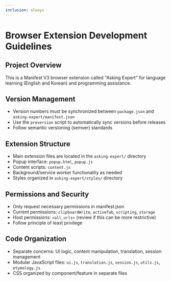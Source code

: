 ```yaml
---
inclusion: always
---
```


# Browser Extension Development Guidelines

## Project Overview
This is a Manifest V3 browser extension called "Asking Expert" for language learning (English and Korean) and programming assistance.

## Version Management
- Version numbers must be synchronized between `package.json` and `asking-expert/manifest.json`
- Use the `preversion` script to automatically sync versions before releases
- Follow semantic versioning (semver) standards

## Extension Structure
- Main extension files are located in the `asking-expert/` directory
- Popup interface: `popup.html`, `popup.js`
- Content scripts: `content.js`
- Background/service worker functionality as needed
- Styles organized in `asking-expert/styles/` directory

## Permissions and Security
- Only request necessary permissions in manifest.json
- Current permissions: `clipboardWrite`, `activeTab`, `scripting`, `storage`
- Host permissions: `<all_urls>` (review if this can be more restrictive)
- Follow principle of least privilege

## Code Organization
- Separate concerns: UI logic, content manipulation, translation, session management
- Modular JavaScript files: `ui.js`, `translation.js`, `session.js`, `utils.js`, `etymology.js`
- CSS organized by component/feature in separate files